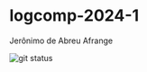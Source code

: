 # logcomp-2024-1

Jerônimo de Abreu Afrange

![git status](http://3.129.230.99/svg/jeronimo-a/logcomp-2024-1)